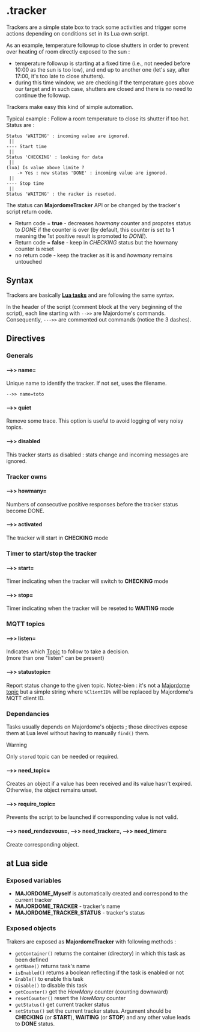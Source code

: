 # .tracker
Trackers are a simple state box to track some activities and trigger some actions depending on conditions set in its Lua own script.

As an example, temperature followup to close shutters in order to prevent over heating of room directly exposed to the sun :
- temperature followup is starting at a fixed time (i.e., not needed before 10:00 as the sun is too low), and end up to another one (let's say, after 17:00, it's too late to close shutters).
- during this time window, we are checking if the temperature goes above our target and in such case, shutters are closed and there is no need to continue the followup.

Trackers make easy this kind of simple automation.

Typical example : Follow a room temperature to close its shutter if too hot.
Status are :

	Status 'WAITING' : incoming value are ignored.
	 ||
	---- Start time
	 ||
	Status 'CHECKING' : looking for data
	 ||
	(lua) Is value above limite ?
		-> Yes : new status 'DONE' : incoming value are ignored.
	 ||
	---- Stop time
	 ||
	Status 'WAITING' : the racker is reseted.

The status can **MajordomeTracker** API or be changed by the tracker's script return code.
* Return code = **true** - decreases *howmany* counter and propotes status to *DONE* if the counter is over (by default, this counter is set to **1** meaning the 1st positive result is promoted to *DONE*).
* Return code = **false** - keep in *CHECKING* status but the howmany counter is reset
* no return code - keep the tracker as it is and *howmany* remains untouched

## Syntax

Trackers are basically **[Lua tasks](Task(lua).md)** and are following the same syntax.

In the header of the script (comment block at the very beginning of the script), each line starting with `-->>` are Majordome's commands.<br>
Consequently, `--->>` are commented out commands (notice the 3 dashes).

## Directives

### Generals

#### -->> name=
Unique name to identify the tracker. If not set, uses the filename.
```
-->> name=toto
```
#### -->> quiet
Remove some trace. This option is useful to avoid logging of very noisy topics.

#### -->> disabled
This tracker starts as disabled : stats change and incoming messages are ignored.

### Tracker owns

#### -->> howmany=
Numbers of consecutive positive responses before the tracker status become DONE.

#### -->> activated
The tracker will start in **CHECKING** mode

### Timer to start/stop the tracker

#### -->> start=
Timer indicating when the tracker will switch to **CHECKING** mode

#### -->> stop=
Timer indicating when the tracker will be reseted to **WAITING** mode

### MQTT topics

#### -->> listen=
Indicates which [Topic](topic.md) to follow to take a decision.<br>
(more than one "listen" can be present)

#### -->> statustopic=
Report status change to the given topic.
Notez-bien : it's not a [Majordome topic](topic.md) but a simple string where `%ClientID%` will be replaced by Majordome's MQTT client ID.

### Dependancies
Tasks usually depends on Majordome's objects ; those directives expose them at Lua level without having to manually `find()` them.

> [!WARNING]
> Only `store`d topic can be  needed or required.

#### -->> need_topic=
Creates an object if a value has been received and its value hasn't expired. Otherwise, the object remains unset.

#### -->> require_topic=
Prevents the script to be launched if corresponding value is not valid.<br>

#### -->> need_rendezvous=, -->> need_tracker=, -->> need_timer=
Create corresponding object.

## at Lua side
### Exposed variables
- **MAJORDOME_Myself** is automatically created and correspond to the current tracker
- **MAJORDOME_TRACKER** - tracker's name
- **MAJORDOME_TRACKER_STATUS** - tracker's status

### Exposed objects
Trakers are exposed as **MajordomeTracker** with following methods :
- `getContainer()` returns the container (directory) in which this task as been defined
- `getName()` returns task's name
- `isEnabled()` returns a boolean reflecting if the task is enabled or not
- `Enable()` to enable this task
- `Disable()` to disable this task 
- `getCounter()` get the *HowMany* counter (counting downward)
- `resetCounter()` resert the *HowMany* counter
- `getStatus()` get current tracker status
- `setStatus()` set the current tracker status. Argument should be **CHECKING** (or **START**), **WAITING** (or **STOP**) and any other value leads to **DONE** status.
